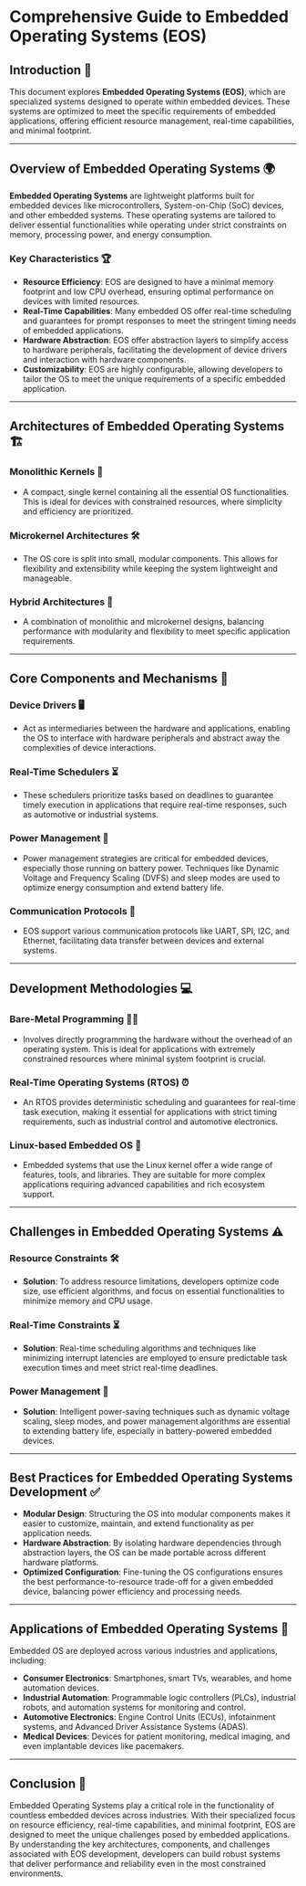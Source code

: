 # **Comprehensive Guide to Embedded Operating Systems (EOS)**

## **Introduction** 🚀

This document explores **Embedded Operating Systems (EOS)**, which are specialized systems designed to operate within embedded devices. These systems are optimized to meet the specific requirements of embedded applications, offering efficient resource management, real-time capabilities, and minimal footprint.

---

## **Overview of Embedded Operating Systems** 🌍

**Embedded Operating Systems** are lightweight platforms built for embedded devices like microcontrollers, System-on-Chip (SoC) devices, and other embedded systems. These operating systems are tailored to deliver essential functionalities while operating under strict constraints on memory, processing power, and energy consumption.

### **Key Characteristics** 🏆

- **Resource Efficiency**: EOS are designed to have a minimal memory footprint and low CPU overhead, ensuring optimal performance on devices with limited resources.
- **Real-Time Capabilities**: Many embedded OS offer real-time scheduling and guarantees for prompt responses to meet the stringent timing needs of embedded applications.
- **Hardware Abstraction**: EOS offer abstraction layers to simplify access to hardware peripherals, facilitating the development of device drivers and interaction with hardware components.
- **Customizability**: EOS are highly configurable, allowing developers to tailor the OS to meet the unique requirements of a specific embedded application.

---

## **Architectures of Embedded Operating Systems** 🏗️

### **Monolithic Kernels** 🧰

- A compact, single kernel containing all the essential OS functionalities. This is ideal for devices with constrained resources, where simplicity and efficiency are prioritized.

### **Microkernel Architectures** 🛠️

- The OS core is split into small, modular components. This allows for flexibility and extensibility while keeping the system lightweight and manageable.

### **Hybrid Architectures** 🔀

- A combination of monolithic and microkernel designs, balancing performance with modularity and flexibility to meet specific application requirements.

---

## **Core Components and Mechanisms** 🔧

### **Device Drivers** 🖥️

- Act as intermediaries between the hardware and applications, enabling the OS to interface with hardware peripherals and abstract away the complexities of device interactions.

### **Real-Time Schedulers** ⏳

- These schedulers prioritize tasks based on deadlines to guarantee timely execution in applications that require real-time responses, such as automotive or industrial systems.

### **Power Management** 🔋

- Power management strategies are critical for embedded devices, especially those running on battery power. Techniques like Dynamic Voltage and Frequency Scaling (DVFS) and sleep modes are used to optimize energy consumption and extend battery life.

### **Communication Protocols** 📡

- EOS support various communication protocols like UART, SPI, I2C, and Ethernet, facilitating data transfer between devices and external systems.

---

## **Development Methodologies** 💻

### **Bare-Metal Programming** 🧑‍💻

- Involves directly programming the hardware without the overhead of an operating system. This is ideal for applications with extremely constrained resources where minimal system footprint is crucial.

### **Real-Time Operating Systems (RTOS)** ⏰

- An RTOS provides deterministic scheduling and guarantees for real-time task execution, making it essential for applications with strict timing requirements, such as industrial control and automotive electronics.

### **Linux-based Embedded OS** 🐧

- Embedded systems that use the Linux kernel offer a wide range of features, tools, and libraries. They are suitable for more complex applications requiring advanced capabilities and rich ecosystem support.

---

## **Challenges in Embedded Operating Systems** ⚠️

### **Resource Constraints** 🛠️

- **Solution**: To address resource limitations, developers optimize code size, use efficient algorithms, and focus on essential functionalities to minimize memory and CPU usage.

### **Real-Time Constraints** ⏳

- **Solution**: Real-time scheduling algorithms and techniques like minimizing interrupt latencies are employed to ensure predictable task execution times and meet strict real-time deadlines.

### **Power Management** 🔋

- **Solution**: Intelligent power-saving techniques such as dynamic voltage scaling, sleep modes, and power management algorithms are essential to extending battery life, especially in battery-powered embedded devices.

---

## **Best Practices for Embedded Operating Systems Development** ✅

- **Modular Design**: Structuring the OS into modular components makes it easier to customize, maintain, and extend functionality as per application needs.
- **Hardware Abstraction**: By isolating hardware dependencies through abstraction layers, the OS can be made portable across different hardware platforms.
- **Optimized Configuration**: Fine-tuning the OS configurations ensures the best performance-to-resource trade-off for a given embedded device, balancing power efficiency and processing needs.

---

## **Applications of Embedded Operating Systems** 📱

Embedded OS are deployed across various industries and applications, including:

- **Consumer Electronics**: Smartphones, smart TVs, wearables, and home automation devices.
- **Industrial Automation**: Programmable logic controllers (PLCs), industrial robots, and automation systems for monitoring and control.
- **Automotive Electronics**: Engine Control Units (ECUs), infotainment systems, and Advanced Driver Assistance Systems (ADAS).
- **Medical Devices**: Devices for patient monitoring, medical imaging, and even implantable devices like pacemakers.

---

## **Conclusion** 🎯

Embedded Operating Systems play a critical role in the functionality of countless embedded devices across industries. With their specialized focus on resource efficiency, real-time capabilities, and minimal footprint, EOS are designed to meet the unique challenges posed by embedded applications. By understanding the key architectures, components, and challenges associated with EOS development, developers can build robust systems that deliver performance and reliability even in the most constrained environments.